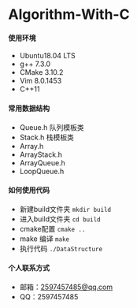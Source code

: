 # Algorithm-With-C
#### 使用环境

* Ubuntu18.04 LTS
* g++ 7.3.0
* CMake 3.10.2
* Vim 8.0.1453
* C++11

#### 常用数据结构

* Queue.h 队列模板类
* Stack.h 栈模板类
* Array.h
* ArrayStack.h 
* ArrayQueue.h
* LoopQueue.h

#### 如何使用代码

* 新建build文件夹 `mkdir build`
* 进入build文件夹 `cd build`
* cmake配置 `cmake ..`
* make 编译 `make`
* 执行代码 `./DataStructure`

#### 个人联系方式

* 邮箱：2597457485@qq.com
* QQ：2597457485
